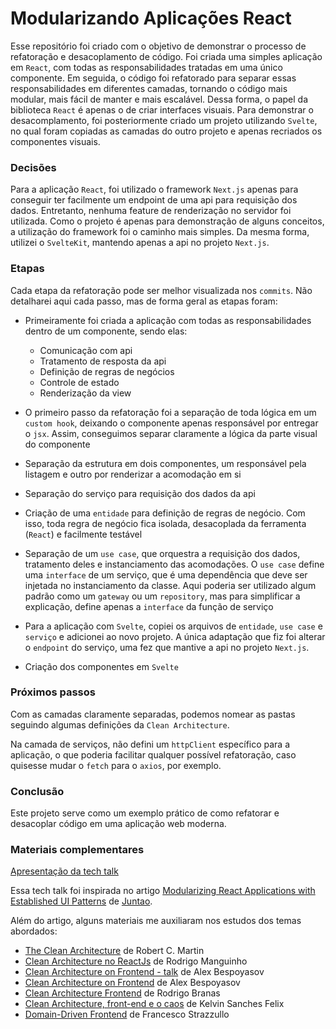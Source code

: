 # Modularizando Aplicações React

Esse repositório foi criado com o objetivo de demonstrar o processo de refatoração e desacoplamento de código.
Foi criada uma simples aplicação em `React`, com todas as responsabilidades tratadas em uma único componente.
Em seguida, o código foi refatorado para separar essas responsabilidades em diferentes camadas, tornando o código mais modular, mais fácil de manter e mais escalável.
Dessa forma, o papel da biblioteca `React` é apenas o de criar interfaces visuais.
Para demonstrar o desacomplamento, foi posteriormente criado um projeto utilizando `Svelte`, no qual foram copiadas as camadas do outro projeto e apenas recriados os componentes visuais.

### Decisões
Para a aplicação `React`, foi utilizado o framework `Next.js` apenas para conseguir ter facilmente um endpoint de uma api para requisição dos dados. Entretanto, nenhuma feature de renderização no servidor foi utilizada. Como o projeto é apenas para demonstração de alguns conceitos, a utilização do framework foi o caminho mais simples.
Da mesma forma, utilizei o `SvelteKit`, mantendo apenas a api no projeto `Next.js`.

### Etapas
Cada etapa da refatoração pode ser melhor visualizada nos `commits`.
Não detalharei aqui cada passo, mas de forma geral as etapas foram:

- Primeiramente foi criada a aplicação com todas as responsabilidades dentro de um componente, sendo elas:
  - Comunicação com api
  - Tratamento de resposta da api
  - Definição de regras de negócios
  - Controle de estado
  - Renderização da view

- O primeiro passo da refatoração foi a separação de toda lógica em um `custom hook`, deixando o componente apenas responsável por entregar o `jsx`. Assim, conseguimos separar claramente a lógica da parte visual do componente

- Separação da estrutura em dois componentes, um responsável pela listagem e outro por renderizar a acomodação em si

- Separação do serviço para requisição dos dados da api

- Criação de uma `entidade` para definição de regras de negócio. Com isso, toda regra de negócio fica isolada, desacoplada da ferramenta (`React`) e facilmente testável

- Separação de um `use case`, que orquestra a requisição dos dados, tratamento deles e instanciamento das acomodações. O `use case` define uma `interface` de um serviço, que é uma dependência que deve ser injetada no instanciamento da classe. Aqui poderia ser utilizado algum padrão como um `gateway` ou um `repository`, mas para simplificar a explicação, define apenas a `interface` da função de serviço

- Para a aplicação com `Svelte`, copiei os arquivos de `entidade`, `use case`  e `serviço` e adicionei ao novo projeto. A única adaptação que fiz foi alterar o `endpoint` do serviço, uma fez que mantive a api no projeto `Next.js`.

- Criação dos componentes em `Svelte`


### Próximos passos

Com as camadas claramente separadas, podemos nomear as pastas seguindo algumas definições da `Clean Architecture`.

Na camada de serviços, não defini um `httpClient` específico para a aplicação, o que poderia facilitar qualquer possível refatoração, caso quisesse mudar o `fetch` para o `axios`, por exemplo.


### Conclusão

Este projeto serve como um exemplo prático de como refatorar e desacoplar código em uma aplicação web moderna.


### Materiais complementares

[Apresentação da tech talk](https://pitch.com/v/modularizing-react-applications-xpg3ah/e176a7cd-02c4-446c-8659-5d8136782830)

Essa tech talk foi inspirada no artigo [Modularizing React Applications with Established UI Patterns](https://martinfowler.com/articles/modularizing-react-apps.html) de [Juntao](https://www.icodeit.com.au/).

Além do artigo, alguns materiais me auxiliaram nos estudos dos temas abordados:
- [The Clean Architecture](https://blog.cleancoder.com/uncle-bob/2012/08/13/the-clean-architecture.html) de Robert C. Martin
- [Clean Architecture no ReactJs](https://www.youtube.com/watch?v=iUQVZHzqGuc) de Rodrigo Manguinho
- [Clean Architecture on Frontend - talk](https://www.youtube.com/watch?v=ThgqBecaq_w) de Alex Bespoyasov
- [Clean Architecture on Frontend](https://bespoyasov.me/blog/clean-architecture-on-frontend/) de Alex Bespoyasov
- [Clean Architecture Frontend](https://github.dev/rodrigobranas/clean_architecture_frontend_fullcycle) de Rodrigo Branas
- [Clean Architecture, front-end e o caos](https://lab.vortx.com.br/clean-architecture-front-end-e-o-caos/) de Kelvin Sanches Felix
- [Domain-Driven Frontend](https://www.youtube.com/watch?v=8AUxhphOl5I) de Francesco Strazzullo



